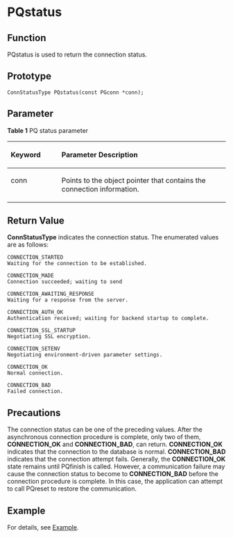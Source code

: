 # PQstatus<a name="EN-US_TOPIC_0242380575"></a>

## Function<a name="en-us_topic_0241735618_section12403151164211"></a>

PQstatus is used to return the connection status.

## Prototype<a name="en-us_topic_0241735618_section5810194710717"></a>

```
ConnStatusType PQstatus(const PGconn *conn);
```

## Parameter<a name="en-us_topic_0241735618_en-us_topic_0237120432_en-us_topic_0059778852_s1c9b27937d964eaba00ae77fe1cd2c71"></a>

**Table  1**  PQ status parameter

<a name="en-us_topic_0241735618_en-us_topic_0237120432_en-us_topic_0059778852_t82b61d38241342ffa2c83b3e50393841"></a>
<table><thead align="left"><tr id="en-us_topic_0241735618_en-us_topic_0237120432_en-us_topic_0059778852_r3ec068cec36347ccb83a7f18cf131215"><th class="cellrowborder" valign="top" width="23.27%" id="mcps1.2.3.1.1"><p id="en-us_topic_0241735618_en-us_topic_0237120432_en-us_topic_0059778852_a44a45da69b324aa4b5c1187191ec5c77"><a name="en-us_topic_0241735618_en-us_topic_0237120432_en-us_topic_0059778852_a44a45da69b324aa4b5c1187191ec5c77"></a><a name="en-us_topic_0241735618_en-us_topic_0237120432_en-us_topic_0059778852_a44a45da69b324aa4b5c1187191ec5c77"></a><strong id="en-us_topic_0241735618_b1196101616116"><a name="en-us_topic_0241735618_b1196101616116"></a><a name="en-us_topic_0241735618_b1196101616116"></a>Keyword</strong></p>
</th>
<th class="cellrowborder" valign="top" width="76.73%" id="mcps1.2.3.1.2"><p id="en-us_topic_0241735618_en-us_topic_0237120432_en-us_topic_0059778852_aee2bc08a3b8f47bf81fb032ef089ba6d"><a name="en-us_topic_0241735618_en-us_topic_0237120432_en-us_topic_0059778852_aee2bc08a3b8f47bf81fb032ef089ba6d"></a><a name="en-us_topic_0241735618_en-us_topic_0237120432_en-us_topic_0059778852_aee2bc08a3b8f47bf81fb032ef089ba6d"></a><strong id="en-us_topic_0241735618_b11734417111111"><a name="en-us_topic_0241735618_b11734417111111"></a><a name="en-us_topic_0241735618_b11734417111111"></a>Parameter Description</strong></p>
</th>
</tr>
</thead>
<tbody><tr id="en-us_topic_0241735618_en-us_topic_0237120432_en-us_topic_0059778852_r89c7807f135840058d4a248137b3ca08"><td class="cellrowborder" valign="top" width="23.27%" headers="mcps1.2.3.1.1 "><p id="en-us_topic_0241735618_p23111054217"><a name="en-us_topic_0241735618_p23111054217"></a><a name="en-us_topic_0241735618_p23111054217"></a>conn</p>
</td>
<td class="cellrowborder" valign="top" width="76.73%" headers="mcps1.2.3.1.2 "><p id="en-us_topic_0241735618_p1393801515211"><a name="en-us_topic_0241735618_p1393801515211"></a><a name="en-us_topic_0241735618_p1393801515211"></a>Points to the object pointer that contains the connection information.</p>
</td>
</tr>
</tbody>
</table>

## Return Value<a name="en-us_topic_0241735618_en-us_topic_0237120432_en-us_topic_0059778852_sd43c3bb519574fb68eae3b53fb1b652f"></a>

**ConnStatusType**  indicates the connection status. The enumerated values are as follows:

```
CONNECTION_STARTED
Waiting for the connection to be established.

CONNECTION_MADE
Connection succeeded; waiting to send

CONNECTION_AWAITING_RESPONSE
Waiting for a response from the server.

CONNECTION_AUTH_OK
Authentication received; waiting for backend startup to complete.

CONNECTION_SSL_STARTUP
Negotiating SSL encryption.

CONNECTION_SETENV
Negotiating environment-driven parameter settings.

CONNECTION_OK
Normal connection.

CONNECTION_BAD
Failed connection.
```

## Precautions<a name="en-us_topic_0241735618_en-us_topic_0237120433_en-us_topic_0059777949_sb1b6942996a64e589fdfdfb1c00fa519"></a>

The connection status can be one of the preceding values. After the asynchronous connection procedure is complete, only two of them,  **CONNECTION\_OK**  and  **CONNECTION\_BAD**, can return.  **CONNECTION\_OK**  indicates that the connection to the database is normal.  **CONNECTION\_BAD**  indicates that the connection attempt fails. Generally, the  **CONNECTION\_OK**  state remains until PQfinish is called. However, a communication failure may cause the connection status to become to  **CONNECTION\_BAD**  before the connection procedure is complete. In this case, the application can attempt to call PQreset to restore the communication.

## Example<a name="en-us_topic_0241735618_en-us_topic_0237120433_en-us_topic_0059777949_s14d206561091447bbb06bac48d8fee66"></a>

For details, see  [Example](example-3.md).

